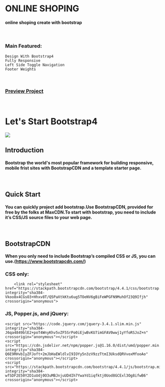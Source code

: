 # ONLINE SHOPING
#### online shoping create with bootstrap

<br />

### Main Featured:
    Design With Bootstrap4
    Fully Responsive 
    Left Side Toggle Navigation
    Footer Weights

<br />

### [Preview Project](https://romanakhatun.github.io/panda-commerce/)

  <br/>                          
                            
# Let's Start Bootstrap4

<img src="https://gumpyguy.files.wordpress.com/2019/07/boostrap-4.png?resize=334%2C334" />

<br/>

## Introduction

#### Bootstrap the world's most popular framework for building responsive, mobile frist sites with BootstrapCDN and a template starter page.
<br/>

## Quick Start

#### You can quickly project add bootstrap.Use BootstrapCDN, provided for free by the folks at MaxCDN.To start with bootstrap, you need to include it’s CSS/JS source files to your web page.

<br/>

## BootstrapCDN

#### When you only need to include Bootstrap’s compiled CSS or JS, you can use.(https://www.bootstrapcdn.com/)

### CSS only:
        <link rel="stylesheet" href="https://stackpath.bootstrapcdn.com/bootstrap/4.4.1/css/bootstrap.min.css" integrity="sha384-Vkoo8x4CGsO3+Hhxv8T/Q5PaXtkKtu6ug5TOeNV6gBiFeWPGFN9MuhOf23Q9Ifjh" crossorigin="anonymous">

### JS, Popper.js, and jQuery:
    <script src="https://code.jquery.com/jquery-3.4.1.slim.min.js" integrity="sha384-J6qa4849blE2+poT4WnyKhv5vZF5SrPo0iEjwBvKU7imGFAV0wwj1yYfoRSJoZ+n" crossorigin="anonymous"></script>
    <script src="https://cdn.jsdelivr.net/npm/popper.js@1.16.0/dist/umd/popper.min.js" integrity="sha384-Q6E9RHvbIyZFJoft+2mJbHaEWldlvI9IOYy5n3zV9zzTtmI3UksdQRVvoxMfooAo" crossorigin="anonymous"></script>
    <script src="https://stackpath.bootstrapcdn.com/bootstrap/4.4.1/js/bootstrap.min.js" integrity="sha384-wfSDF2E50Y2D1uUdj0O3uMBJnjuUD4Ih7YwaYd1iqfktj0Uod8GCExl3Og8ifwB6" crossorigin="anonymous"></script>

<br/>




